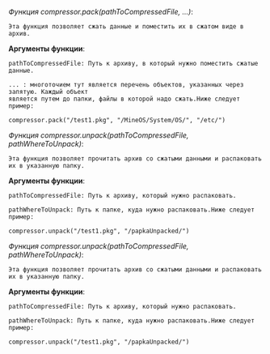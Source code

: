 *Функция compressor.pack(pathToCompressedFile, ...)*:

	Эта функция позволяет сжать данные и поместить их в сжатом виде в архив.
**Аргументы функции**:

	pathToCompressedFile: Путь к архиву, в который нужно поместить сжатые данные.
	
	... : многоточием тут является перечень объектов, указанных через запятую. Каждый объект
	является путем до папки, файлы в которой надо сжать.Ниже следует пример:
	
	compressor.pack("/test1.pkg", "/MineOS/System/OS/", "/etc/")
	
*Функция compressor.unpack(pathToCompressedFile, pathWhereToUnpack)*:

	Эта функция позволяет прочитать архив со сжатыми данными и распаковать их в указанную папку.
	
**Аргументы функции**:

	pathToCompressedFile: Путь к архиву, который нужно распаковать.
	
	pathWhereToUnpack: Путь к папке, куда нужно распаковать.Ниже следует пример:
	
	compressor.unpack("/test1.pkg", "/papkaUnpacked/")
	
*Функция compressor.unpack(pathToCompressedFile, pathWhereToUnpack)*:

	Эта функция позволяет прочитать архив со сжатыми данными и распаковать их в указанную папку.
	
**Аргументы функции**:

	pathToCompressedFile: Путь к архиву, который нужно распаковать.
	
	pathWhereToUnpack: Путь к папке, куда нужно распаковать.Ниже следует пример:
	
	compressor.unpack("/test1.pkg", "/papkaUnpacked/")
